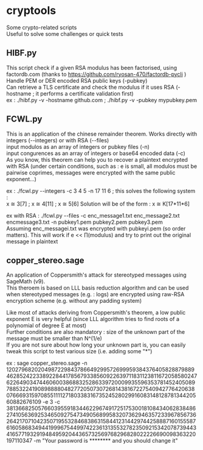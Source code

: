 # cryptools
Some crypto-related scripts  
Useful to solve some challenges or quick tests  


## HIBF.py
This script check if a given RSA modulus has been factorised, using factordb.com (thanks to https://github.com/ryosan-470/factordb-pycli )  
Handle PEM or DER encoded RSA public keys (-pubkey)  
Can retrieve a TLS certificate and check the modulus if it uses RSA (-hostname ; it performs a certificate validation first)  
ex : ./hibf.py -v -hostname github.com ; ./hibf.py -v -pubkey mypubkey.pem 


## FCWL.py
This is an application of the chinese remainder theorem. Works directly with integers (--integers) or with RSA (--files)  
input modulos as an array of integers or pubkey files (-n)  
input congurences as an array of integers or base64 encoded data (-c)  
As you know, this theorem can help you to recover a plaintext encrypted with RSA (under certain conditions, such as : e is small, all modulos must be pairwise coprimes, messages were encrypted with the same public exponent...)  

ex : ./fcwl.py --integers -c 3 4 5 -n 17 11 6 ; this solves the following system :  
x ≅ 3[7] ; x ≅ 4[11] ; x ≅ 5[6] 
Solution will be of the form : x ≅ K\[17\*11\*6] 

ex with RSA : ./fcwl.py --files -c enc_message1.txt enc_message2.txt encmessage3.txt -n pubkey1.pem pubkey2.pem pubkey3.pem  
Assuming enc_messagei.txt was encrypted with pubkeyi.pem (so order matters). This will work if e << ∏(modulus) and try to print out the original message in plaintext


## copper_stereo.sage
An application of Coppersmith's attack for stereotyped messages using SageMath (v9).  
This theroem is based on LLL basis reduction algorithm and can be used when stereotyped messages (e.g. : logs) are encrypted using raw-RSA encryption scheme (e.g. without any padding system)  

Like most of attacks deriving from Coppersmith's theorem, a low public exponent E is very helpful (since LLL algorithm tries to find roots of a polynomial of degree E at most)  
Further conditions are also mandatory : size of the unknown part of the message must be smaller than N^(1/e)  
If you are not sure about how long your unknown part is, you can easily tweak this script to test various size (i.e. adding some "\*")  

ex : sage copper_stereo.sage -n 120279682020498722984378664929957269995938437640582887988946285242233892284417856793385609226397118311238116720585802476226490347446060038688325286339720009935596353781452405089788532241908988880482772050730726814381672275409427764206380766693159708551111271803383167352452802991608314812878134420560882676109 -e 3 -c 38136682505766039559183446229674917251753001810843406283848627410563692534650927547349056899583207362946357233967856736264217071042350719553284683863158441231442974425888716015558761605868349441999675449974223613135532782350921534207873944341657719329194849592044365732569768296828022226690098363220197110347 -m "Your password is ******** and you should change it"
